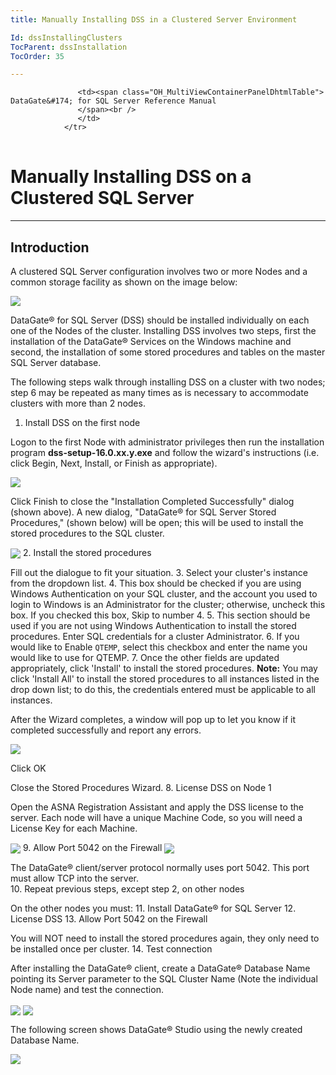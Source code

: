 ```yaml
---
title: Manually Installing DSS in a Clustered Server Environment

Id: dssInstallingClusters
TocParent: dssInstallation
TocOrder: 35

---
```


<table>
			    <tr>

			       <td><span class="OH_MultiViewContainerPanelDhtmlTable"> DataGate&#174; for SQL Server Reference Manual
				   </span><br />
				   </td>
			    </tr>
</table>

# Manually Installing DSS on a Clustered SQL Server

---

## Introduction 
A clustered SQL Server configuration involves two or more Nodes and a common storage facility as shown on the image below:

<img align="center" src="Images/ClusterImg01.png" />

DataGate&#174; for SQL Server (DSS) should be installed individually on each one of the Nodes of the cluster. Installing DSS involves two steps, first the installation of the DataGate&#174; Services on the Windows machine and second, the installation of some stored procedures and tables on the master SQL Server database.

The following steps walk through installing DSS on a cluster with two nodes; step 6 may be repeated as many times as is necessary to accommodate clusters with more than 2 nodes.
1. Install DSS on the first node

Logon to the first Node with administrator privileges then run the installation program **dss-setup-16.0.xx.y.exe** and follow the wizard's instructions (i.e. click Begin, Next, Install, or Finish as appropriate). 

<img align="center" src="Images/ClusterImg06.png" />

Click Finish to close the "Installation Completed Successfully" dialog (shown above). A new dialog, "DataGate&#174; for SQL Server Stored Procedures," (shown below) will be open; this will be used to install the stored procedures to the SQL cluster.

<img align="center" src="Images/ClusterImg07.png" />
2. Install the stored procedures

Fill out the dialogue to fit your situation.
3. Select your cluster's instance from the dropdown list.
4. This box should be checked if you are using Windows Authentication 
					on your SQL cluster, and the account you used to login to Windows is an Administrator 
					for the cluster; otherwise, uncheck this box.  If you checked this box, Skip to number 4.
5. This section should be used if you are not using Windows Authentication to install
					 the stored procedures.  Enter SQL credentials for a cluster Administrator.
6. If you would like to Enable <code>QTEMP</code>, select this checkbox and enter the name you would like to use for QTEMP.
7. Once the other fields are updated appropriately, click 'Install' to install the stored procedures.
 **Note:**  You may click 'Install All' to install the stored procedures to all instances listed in the 
						drop down list; to do this, the credentials entered must be applicable to all instances.

After the Wizard completes, a window will pop up to let you know if it completed successfully and report any errors.

<img align="center" src="Images/ClusterImg08.png" />

Click OK

Close the Stored Procedures Wizard.
8. License DSS on Node 1

Open the ASNA Registration Assistant and apply the DSS license to the server. Each node will have a unique Machine Code, so you will need a License Key for each Machine.

<img align="center" src="Images/ClusterImg09.png" />
9. Allow Port 5042 on the Firewall

<img align="center" src="Images/ClusterImg10.png" />

The DataGate&#174; client/server protocol normally uses port 5042. This port must allow TCP into the server.<br />
10. Repeat previous steps, except step 2, on other nodes

On the other nodes you must:
11. Install DataGate&#174; for SQL Server
12. License DSS
13. Allow Port 5042 on the Firewall

You will NOT need to install the stored procedures again, they only need to be installed once per cluster.
14. Test connection

After installing the DataGate&#174; client, create a DataGate&#174; Database Name pointing its Server parameter to the SQL Cluster Name (Note the individual Node name) and test the connection.

<img align="center" src="Images/ClusterImg13.png" />

<img align="center" src="Images/ClusterImg14.png" />

The following screen shows DataGate&#174; Studio using the newly created Database Name.

<img align="center" src="Images/ClusterImg15.png" />
<div>

